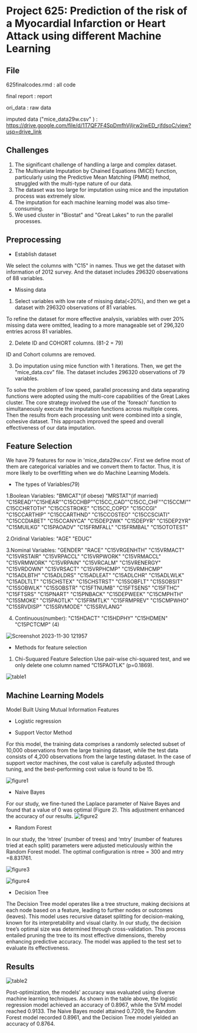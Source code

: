 # Project 625: Prediction of the risk of a Myocardial Infarction or Heart Attack using different Machine Learning 


## File
625finalcodes.rmd :  all code

final report : report 

ori_data : raw data

imputed data ("mice_data29w.csv" ) :  https://drive.google.com/file/d/1T7QF7F4SpDmfhVjIjrw2iwED_rjfdsoC/view?usp=drive_link


## Challenges
1. The significant challenge of handling a large and complex dataset.
2. The Multivariate Imputation by Chained Equations (MICE) function, particularly using the Predictive Mean Matching (PMM) method, struggled with the multi-type nature of our data.
3. The dataset was too large for imputation using mice and the imputation process was extremely slow.
4. The imputation for each machine learning model was also time-consuming.
5. We used cluster in "Biostat" and "Great Lakes" to run the parallel processes.

## Preprocessing
- Establish dataset

We select the columns with "C15" in names. Thus we get the dataset with information of 2012 survey. And the dataset includes 296320 observations of 88 variables.

- Missing data

1. Select variables with low rate of missing data(<20%), and then we get a dataset with 296320 observations of 81 variables.

To refine the dataset for more effective analysis, variables with over 20% missing data were omitted, leading to a more manageable set of 296,320 entries across 81 variables.

2. Delete ID and COHORT columns. (81-2 = 79)

ID and Cohort columns are removed.

3. Do imputation using mice function with 1 iterations. Then, we get the "mice_data.csv" file. The dataset includes 296320 observations of 79 variables.

To solve the problem of low speed, parallel processing and data separating functions were adopted using the multi-core capabilities of the Great Lakes cluster. The core strategy involved the use of the 'foreach' function to simultaneously execute the imputation functions across multiple cores. Then the results from each processing unit were combined into a single, cohesive dataset. This approach improved the speed and overall effectiveness of our data imputation.


## Feature Selection

 We have 79 features for now in 'mice_data29w.csv'. First we define most of them are categorical variables and we convert them to factor. Thus, it is more likely to be overfitting when we do Machine Learning Models.


- The types of Variables(79)

1.Boolean Variables: "BMICAT"(if obese) "MRSTAT"(if married) "C15READ""C15HEAR""C15CCHBP""C15CC_CAD""C15CC_CHF""C15CCMI""C15CCHRTOTH" "C15CCSTROKE" "C15CC_COPD"  "C15CCGI"     "C15CCARTHIP" "C15CCARTHND" "C15CCOSTEO"  "C15CCSCIATI" "C15CCDIABET" "C15CCANYCA"  "C15DEP2WK"  "C15DEPYR"    "C15DEP2YR"   "C15MUILKG"   "C15PAOADV"   "C15FRMFALL" "C15FRMBAL"   "C15OTOTEST"

2.Oridinal Variables: "AGE"  "EDUC" 

3.Nominal Variables: "GENDER" "RACE" "C15VRGENHTH" "C15VRMACT"   "C15VRSTAIR"  "C15VRPACCL"  "C15VRPWORK"  "C15VRMACCL"  "C15VRMWORK"  "C15VRPAIN"  "C15VRCALM"   "C15VRENERGY" "C15VRDOWN"   "C15VRSACT"  "C15VRPHCMP"  "C15VRMHCMP"  "C15ADLBTH"   "C15ADLDRS"   "C15ADLEAT"  "C15ADLCHR"   "C15ADLWLK"   "C15ADLTLT"     "C15CHSTEX"   "C15CHSTRST"  "C15SOBFLT"   "C15SOBSIT"   "C15SOBWLK"   "C15SOBSTR"   "C15FTNUMB"   "C15FTSENS"   "C15FTHC"  "C15FTSRS"    "C15PNART"    "C15PNBACK"   "C15DEPWEEK"  "C15CMPHTH"  "C15SMOKE"    "C15PAOTLK"   "C15FRMTLK"   "C15FRMPREV"  "C15CMPWHO"  "C15SRVDISP"  "C15SRVMODE"    "C15SRVLANG" 

4. Continuous(number): "C15HDACT" "C15HDPHY" "C15HDMEN"  "C15PCTCMP" (4)

![Screenshot 2023-11-30 121957](https://github.com/sangyisu/625-project/assets/117102360/6ca97866-a7d7-478a-9369-cf5e2ed15306)

  
- Methods for feature selection
1. Chi-Suquared Feature Selection
   Use pair-wise chi-squared test, and we only delete one column named “C15PAOTLK” (p=0.1869).
   
![table1](https://github.com/sangyisu/625-project/assets/117102360/9048296e-8b7b-469c-9894-04b66f916ced)


## Machine Learning Models

Model Built Using Mutual Information Features

- Logistic regression

- Support Vector Method

For this model, the training data comprises a randomly selected subset of 10,000
observations from the large training dataset, while the test data consists of 4,200 observations from the large
testing dataset. In the case of support vector machines, the cost value is carefully adjusted through tuning,
and the best-performing cost value is found to be 15.

![figure1](https://github.com/sangyisu/625-project/assets/117102360/f35df227-9671-4c85-b326-55c9ea54a3d0)


- Naive Bayes
  
For our study, we fine-tuned the Laplace parameter of Naive Bayes and found that a value of 0 was optimal (Figure 2). This adjustment enhanced the accuracy of our results.
![figure2](https://github.com/sangyisu/625-project/assets/117102360/9ecbe924-a06d-46db-8aff-88f3ba8f3a71)

- Random Forest
  
In our study, the ‘ntree’ (number of trees) and ‘mtry’ (number of features tried at each split) parameters were adjusted meticulously within the Random Forest model. The optimal configuration is ntree
= 300 and mtry =8.831761.

![figure3](https://github.com/sangyisu/625-project/assets/117102360/7de1dfbe-62ed-4925-8cb1-e64939685092)

![figure4](https://github.com/sangyisu/625-project/assets/117102360/c0a89268-f57b-468f-a152-f4807c3f7b26)

- Decision Tree
  
The Decision Tree model operates like a tree structure, making decisions at each node based on a feature, leading to further nodes or outcomes (leaves). This model uses recursive dataset splitting for decision-making, known for its interpretability and visual clarity. In our study, the decision tree’s optimal size was determined through cross-validation. This process entailed pruning the tree to its most effective dimensions, thereby enhancing predictive accuracy. The model was applied to the test set to evaluate its effectiveness.
   
## Results

![table2](https://github.com/sangyisu/625-project/assets/117102360/b869b85d-3aa5-4c97-8a1f-8877cfb0a735)

Post-optimization, the models' accuracy was evaluated using diverse machine learning techniques. As shown in the table above, the logistic regression model achieved an accuracy of 0.8967, while the SVM model reached 0.9133. The Naive Bayes model attained 0.7209, the Random Forest model recorded 0.8961, and the Decision Tree model yielded an accuracy of 0.8764.




